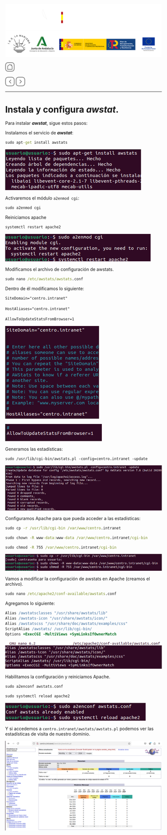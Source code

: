<p style="text-aling:center;height:100px"></p>

![](/md/res/_bannerD.png#gh-dark-mode-only)
![](/md/res/_bannerL.png#gh-light-mode-only)

<a href="/README.md"><img src="/md/res/_back.svg" width="30"></a>

<a href="/md/6.md"><img src="/md/res/_arrow_r.svg" width="30"></a>
<a href="/md/8.md"><img src="/md/res/_arrow.svg" width="30"></a>

---

# Instala y configura ***awstat***.

Para instalar ***awstat***, sigue estos pasos:

Instalamos el servicio de ***awstat***:

``` cmd
sudo apt-get install awstats
```

![](/md/res/img/43.png)

Activaremos el módulo `a2enmod cgi`:

``` cmd
sudo a2enmod cgi
```

Reiniciamos apache

``` cmd
systemctl restart apache2
```

![](/md/res/img/44.png)

Modificamos el archivo de configuración de awstats.

``` cmd
sudo nano /etc/awstats/awstats.conf
```

Dentro de él modificamos lo siguiente:

``` apache
SiteDomain="centro.intranet"

HostAliases="centro.intranet"

AllowToUpdateStatsFromBrowser=1
```

![](/md/res/img/45.png)

![](/md/res/img/46.png)

Generamos las estadísticas:

```
sudo /usr/lib/cgi-bin/awstats.pl -config=centro.intranet -update
```

![](/md/res/img/47.png)

Configuramos Apache para que pueda acceder a las estadísticas:

``` cmd
sudo cp -r /usr/lib/cgi-bin /var/www/centro.intranet
```

``` cmd
sudo chown -R www-data:www-data /var/www/centro.intranet/cgi-bin
```

``` cmd
sudo chmod -R 755 /var/www/centro.intranet/cgi-bin
```
![](/md/res/img/48.png)

Vamos a modificar la configuración de awstats en Apache (creamos el archivo).

``` cmd
sudo nano /etc/apache2/conf-available/awstats.conf
```

Agregamos lo siguiente:

``` apache
Alias /awstatsclasses "/usr/share/awstats/lib"
Alias /awstats-icon "/usr/share/awstats/icon/"
Alias /awstatscss "/usr/share/doc/awstats/examples/css"
ScriptAlias /awstats/ /usr/lib/cgi-bin/
Options +ExecCGI -MultiViews +SymLinksIfOwnerMatch
```

![](/md/res/img/49.png)

Habilitamos la configuración y reiniciamos Apache.

``` cmd
sudo a2enconf awstats.conf
```

``` cmd
sudo systemctl reload apache2
```

![](/md/res/img/50.png)

Y si accedemos a `centro.intranet/awstats/awstats.pl` podemos ver las estadísticas de visita de nuestro dominio.

![](/md/res/img/51.png)
